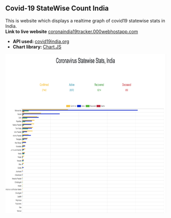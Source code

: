 <p>
<h2>
Covid-19 StateWise Count India
</h2>
</p>
<p>
This is website which displays a realtime graph of covid19 statewise stats in India.<br>
  <b>Link to live website</b> <a href = "https://coronaindia19tracker.000webhostapp.com/">coronaindia19tracker.000webhostapp.com</a>
<ul>
<li><b>API used: </b><a href = "https://covid19india.org">covid19india.org</a></li>
<li><b>Chart library: </b><a href = "https://www.chartjs.org/">Chart.JS</a></li>
</ul>
<img src="https://github.com/lostmartian/Covid-19-Tracker/blob/master/feel.png" height=500 width=1200>
</p>

